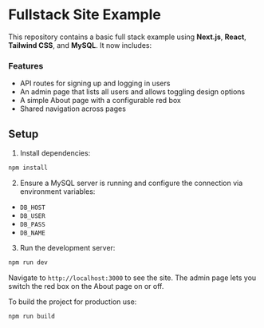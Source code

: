 # Fullstack Site Example

This repository contains a basic full stack example using **Next.js**, **React**, **Tailwind CSS**, and **MySQL**. It now includes:

### Features

- API routes for signing up and logging in users
- An admin page that lists all users and allows toggling design options
- A simple About page with a configurable red box
- Shared navigation across pages

## Setup

1. Install dependencies:

```bash
npm install
```

2. Ensure a MySQL server is running and configure the connection via environment variables:

- `DB_HOST`
- `DB_USER`
- `DB_PASS`
- `DB_NAME`

3. Run the development server:

```bash
npm run dev
```

Navigate to `http://localhost:3000` to see the site. The admin page lets you switch the red box on the About page on or off.

To build the project for production use:

```bash
npm run build
```
